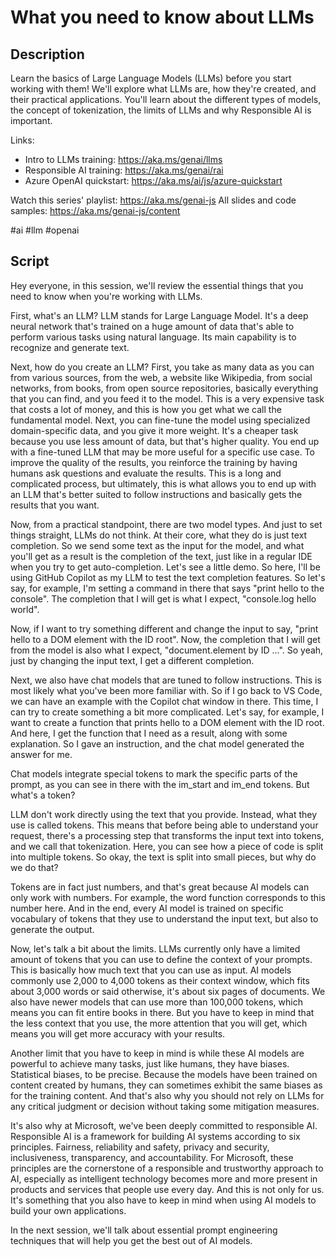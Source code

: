 # What you need to know about LLMs

## Description

Learn the basics of Large Language Models (LLMs) before you start working with them! We'll explore what LLMs are, how they're created, and their practical applications. You'll learn about the different types of models, the concept of tokenization, the limits of LLMs and why Responsible AI is important.

Links:
- Intro to LLMs training: https://aka.ms/genai/llms
- Responsible AI training: https://aka.ms/genai/rai
- Azure OpenAI quickstart: https://aka.ms/ai/js/azure-quickstart

Watch this series' playlist: https://aka.ms/genai-js
All slides and code samples: https://aka.ms/genai-js/content

#ai #llm #openai

## Script

Hey everyone, in this session, we'll review the essential things that you need to know when you're working with LLMs.

First, what's an LLM? LLM stands for Large Language Model. It's a deep neural network that's trained on a huge amount of data that's able to perform various tasks using natural language. Its main capability is to recognize and generate text.

Next, how do you create an LLM? First, you take as many data as you can from various sources, from the web, a website like Wikipedia, from social networks, from books, from open source repositories, basically everything that you can find, and you feed it to the model. This is a very expensive task that costs a lot of money, and this is how you get what we call the fundamental model. Next, you can fine-tune the model using specialized domain-specific data, and you give it more weight. It's a cheaper task because you use less amount of data, but that's higher quality. You end up with a fine-tuned LLM that may be more useful for a specific use case. To improve the quality of the results, you reinforce the training by having humans ask questions and evaluate the results. This is a long and complicated process, but ultimately, this is what allows you to end up with an LLM that's better suited to follow instructions and basically gets the results that you want.

Now, from a practical standpoint, there are two model types. And just to set things straight, LLMs do not think. At their core, what they do is just text completion. So we send some text as the input for the model, and what you'll get as a result is the completion of the text, just like in a regular IDE when you try to get auto-completion. Let's see a little demo. So here, I'll be using GitHub Copilot as my LLM to test the text completion features. So let's say, for example, I'm setting a command in there that says "print hello to the console". The completion that I will get is what I expect, "console.log hello world".

Now, if I want to try something different and change the input to say, "print hello to a DOM element with the ID root". Now, the completion that I will get from the model is also what I expect, "document.element by ID ...". So yeah, just by changing the input text, I get a different completion.

Next, we also have chat models that are tuned to follow instructions. This is most likely what you've been more familiar with. So if I go back to VS Code, we can have an example with the Copilot chat window in there. This time, I can try to create something a bit more complicated. Let's say, for example, I want to create a function that prints hello to a DOM element with the ID root. And here, I get the function that I need as a result, along with some explanation. So I gave an instruction, and the chat model generated the answer for me.

Chat models integrate special tokens to mark the specific parts of the prompt, as you can see in there with the im_start and im_end tokens. But what's a token?

LLM don't work directly using the text that you provide. Instead, what they use is called tokens. This means that before being able to understand your request, there's a processing step that transforms the input text into tokens, and we call that tokenization. Here, you can see how a piece of code is split into multiple tokens. So okay, the text is split into small pieces, but why do we do that?

Tokens are in fact just numbers, and that's great because AI models can only work with numbers. For example, the word function corresponds to this number here. And in the end, every AI model is trained on specific vocabulary of tokens that they use to understand the input text, but also to generate the output.

Now, let's talk a bit about the limits. LLMs currently only have a limited amount of tokens that you can use to define the context of your prompts. This is basically how much text that you can use as input. AI models commonly use 2,000 to 4,000 tokens as their context window, which fits about 3,000 words or said otherwise, it's about six pages of documents. We also have newer models that can use more than 100,000 tokens, which means you can fit entire books in there. But you have to keep in mind that the less context that you use, the more attention that you will get, which means you will get more accuracy with your results.

Another limit that you have to keep in mind is while these AI models are powerful to achieve many tasks, just like humans, they have biases. Statistical biases, to be precise. Because the models have been trained on content created by humans, they can sometimes exhibit the same biases as for the training content. And that's also why you should not rely on LLMs for any critical judgment or decision without taking some mitigation measures.

It's also why at Microsoft, we've been deeply committed to responsible AI. Responsible AI is a framework for building AI systems according to six principles. Fairness, reliability and safety, privacy and security, inclusiveness, transparency, and accountability. For Microsoft, these principles are the cornerstone of a responsible and trustworthy approach to AI, especially as intelligent technology becomes more and more present in products and services that people use every day. And this is not only for us. It's something that you also have to keep in mind when using AI models to build your own applications.

In the next session, we'll talk about essential prompt engineering techniques that will help you get the best out of AI models.
